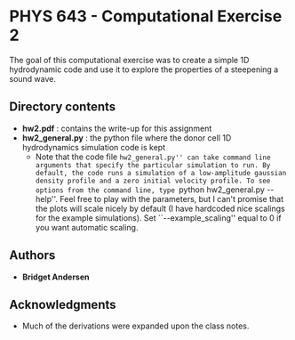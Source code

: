 # PHYS 643 - Computational Exercise 2

The goal of this computational exercise was to create a simple 1D hydrodynamic code and use it to explore the properties of a steepening a sound wave.

## Directory contents
* **hw2.pdf** : contains the write-up for this assignment
* **hw2_general.py** : the python file where the donor cell 1D hydrodynamics simulation code is kept
  * Note that the code file ``hw2_general.py'' can take command line arguments that specify the particular simulation to run. By default, the code runs a simulation of a low-amplitude gaussian density profile and a zero initial velocity profile. To see options from the command line, type ``python hw2_general.py --help''. Feel free to play with the parameters, but I can't promise that the plots will scale nicely by default (I have hardcoded nice scalings for the example simulations). Set ``--example_scaling'' equal to 0 if you want automatic scaling.

## Authors

* **Bridget Andersen**

## Acknowledgments

* Much of the derivations were expanded upon the class notes.
